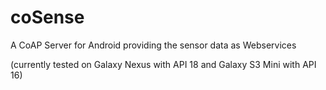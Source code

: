# coSense
A CoAP Server for Android providing the sensor data as Webservices

(currently tested on Galaxy Nexus with API 18 and Galaxy S3 Mini with API 16)
